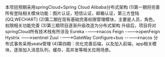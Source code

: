 本项目预期采用springCloud+Spring Cloud Alibaba分布式架构
(1)第一期将完善所有登陆相关模块功能：图片认证，短信认证，邮箱认证，第三方登陆(QQ,WECHART)
(2)第二期在现有基础完善权限管理模块，主要是人员，角色，权限相关功能完善
(3)第三期项目逐渐升级改造为分布式架构
升级后，项目将对springCloud所有技术栈有所涉及
Eureka ---->nacos
Feign ---->openFeign
Hystrix --->sentinel
Zuul ---->GateWay
Configure+bus ----->nacos
分布式事务采用seata管理
(4)第四期：优化完善后端，以及加入前端，app相关模块，逐渐加入消息队列，缓存，高并发等相关应用场景。
